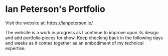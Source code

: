 # Ian Peterson's Portfolio

Visit the website at: https://ianpeterson.io/

The website is a work in progress as I continue to improve upon its design and add portfolio pieces for show.  Keep checking back in the following days and weeks as it comes together as an embodiment of my technical expertise.
